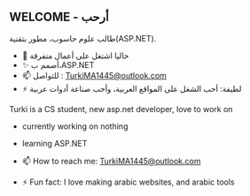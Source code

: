 ##  WELCOME - أرحب



طالب علوم حاسوب، مطور بتقنية(ASP.NET).

- 🌠 حاليا اشتغل على أعمال متفرقة
- ✨ أصمم ب،ASP.NET 
- 📫 للتواصل : TurkiMA1445@outlook.com
- ⚡ لطيفة: أحب الشغل على المواقع العربية، وأحب صناعة أدوات عربية

Turki is a CS student, new asp.net developer, love to work on

- currently working on nothing
- learning ASP.NET

- 📫 How to reach me: TurkiMA1445@outlook.com

- ⚡ Fun fact: I love making arabic websites, and arabic tools 

